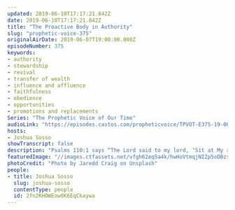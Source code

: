 ```yaml
---
updated: 2019-06-10T17:17:21.842Z
date: 2019-06-10T17:17:21.842Z
title: "The Proactive Body in Authority"
slug: "prophetic-voice-375"
originalAirDate: 2019-06-07T19:00:00.000Z
episodeNumber: 375
keywords:
- authority
- stewardship
- revival
- transfer of wealth
- influence and affluence
- faithfulness
- obedience
- opportunities
- promotions and replacements
Series: "The Prophetic Voice of Our Time"
audioLink: "https://episodes.castos.com/propheticvoice/TPVOT-E375-19-06-08-09-The-Proactive-Body-in-Authority.mp3"
hosts:
- Joshua Sosso
showTranscript: false
description: "Psalms 110:1 says “The Lord said to my lord, ‘Sit at My right hand until I make your enemies a footstool for your feet.’” … What’s happening here is that Father God is speaking to the Son of God, Jesus, and He’s saying “You’re gonna sit at My right hand until your enemies are a footstool for your feet.” So what does that mean? It means that Jesus Christ cannot return, he will remain at the right hand of the Father until the body of Christ is ruling and reigning here on the Earth."
featuredImage: "//images.ctfassets.net/vfgh62eq5a4k/hwHoVtmqjNIZp5oDBzs5x/663ae85f6fbacff0efb16aba46c046a6/jaredd-craig-750818-unsplash.jpg"
photoCredit: "Photo by Jaredd Craig on Unsplash"
people:
- title: Joshua Sosso
  slug: joshua-sosso
  contentType: people
  id: 2fn2KHOWEow0K6EqCkaywa
---
```

